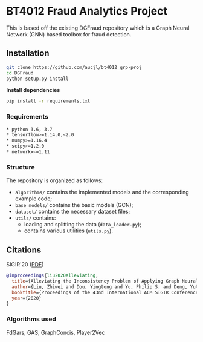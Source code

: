 # BT4012 Fraud Analytics Project

This is based off the existing DGFraud repository which is a Graph Neural Network (GNN) based toolbox for fraud detection. 


## Installation
```bash
git clone https://github.com/aucjl/bt4012_grp-proj
cd DGFraud
python setup.py install
```

**Install dependencies**
```bash
pip install -r requirements.txt
```
### Requirements
```bash
* python 3.6, 3.7
* tensorflow>=1.14.0,<2.0
* numpy>=1.16.4
* scipy>=1.2.0
* networkx<=1.11
```

### Structure
The repository is organized as follows:
- `algorithms/` contains the implemented models and the corresponding example code;
- `base_models/` contains the basic models (GCN);
- `dataset/` contains the necessary dataset files;
- `utils/` contains:
    * loading and splitting the data (`data_loader.py`);
    * contains various utilities (`utils.py`).

## Citations 
SIGIR'20 ([PDF](https://arxiv.org/pdf/2005.00625.pdf))
```bibtex
@inproceedings{liu2020alleviating,
  title={Alleviating the Inconsistency Problem of Applying Graph Neural Network to Fraud Detection},
  author={Liu, Zhiwei and Dou, Yingtong and Yu, Philip S. and Deng, Yutong and Peng, Hao},
  booktitle={Proceedings of the 43nd International ACM SIGIR Conference on Research and Development in Information Retrieval},
  year={2020}
}
```
### Algorithms used
FdGars, GAS, GraphConcis, Player2Vec
